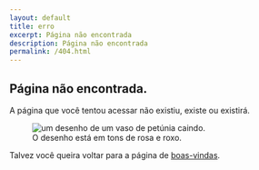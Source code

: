 ```yaml
---
layout: default
title: erro
excerpt: Página não encontrada
description: Página não encontrada
permalink: /404.html
---
```

<section class="texto-geral" style="text-wrap: balance;">
<h2>Página não encontrada.</h2>

<p>A página que você tentou acessar não existiu, existe ou existirá.</p>
    <figure class="imagem-erro">
        <img src="{{ site.baseurl }}/assets/404.png" alt="um desenho de um vaso de petúnia caindo. O desenho está em tons de rosa e roxo." title="Oh no, página errada novamente">
    </figure>
<p>Talvez você queira voltar para a página de <a href="{{ site.url }}/" title="meu cantinho na internet">boas-vindas</a>.</p>
</section>
